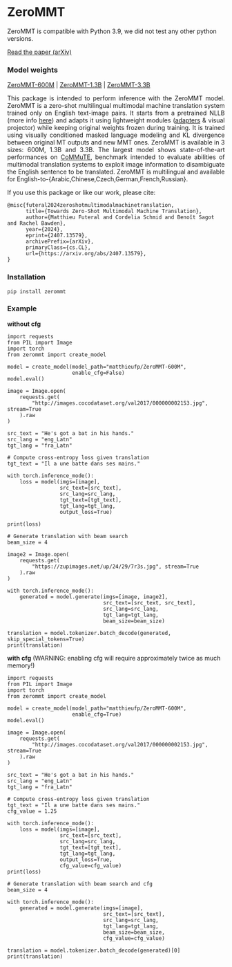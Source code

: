 # ZeroMMT

ZeroMMT is compatible with Python 3.9, we did not test any other python versions.

[Read the paper (arXiv)](https://arxiv.org/abs/2407.13579)

### Model weights
[ZeroMMT-600M](https://huggingface.co/matthieufp/ZeroMMT-600M) | [ZeroMMT-1.3B](https://huggingface.co/matthieufp/ZeroMMT-1.3B) | [ZeroMMT-3.3B](https://huggingface.co/matthieufp/ZeroMMT-3.3B)


<p align="justify"> This package is intended to perform inference with the ZeroMMT model. ZeroMMT is a zero-shot multilingual multimodal machine translation system trained only on English text-image pairs. It starts from a pretrained NLLB (more info <a href="https://github.com/facebookresearch/fairseq/tree/nllb">here</a>) and adapts it using lightweight modules (<a href="https://github.com/adapter-hub/adapters">adapters</a> & visual projector) while keeping original weights frozen during training. It is trained using visually conditioned masked language modeling and KL divergence between original MT outputs and new MMT ones. ZeroMMT is available in 3 sizes: 600M, 1.3B and 3.3B. The largest model shows state-of-the-art performances on <a href="https://github.com/MatthieuFP/CoMMuTE">CoMMuTE</a>, benchmark intended to evaluate abilities of multimodal translation systems to exploit image information to disambiguate the English sentence to be translated. ZeroMMT is multilingual and available for English-to-{Arabic,Chinese,Czech,German,French,Russian}.</p>



If you use this package or like our work, please cite:
```
@misc{futeral2024zeroshotmultimodalmachinetranslation,
      title={Towards Zero-Shot Multimodal Machine Translation}, 
      author={Matthieu Futeral and Cordelia Schmid and Benoît Sagot and Rachel Bawden},
      year={2024},
      eprint={2407.13579},
      archivePrefix={arXiv},
      primaryClass={cs.CL},
      url={https://arxiv.org/abs/2407.13579}, 
}
```

### Installation

```
pip install zerommt
```

### Example

**without cfg**
```
import requests
from PIL import Image
import torch
from zerommt import create_model

model = create_model(model_path="matthieufp/ZeroMMT-600M",
                     enable_cfg=False)
model.eval()

image = Image.open(
    requests.get(
        "http://images.cocodataset.org/val2017/000000002153.jpg", stream=True
    ).raw
)

src_text = "He's got a bat in his hands."
src_lang = "eng_Latn"
tgt_lang = "fra_Latn"

# Compute cross-entropy loss given translation
tgt_text = "Il a une batte dans ses mains."

with torch.inference_mode():
    loss = model(imgs=[image],
                 src_text=[src_text],
                 src_lang=src_lang,
                 tgt_text=[tgt_text],
                 tgt_lang=tgt_lang,
                 output_loss=True)

print(loss)

# Generate translation with beam search
beam_size = 4

image2 = Image.open(
    requests.get(
        "https://zupimages.net/up/24/29/7r3s.jpg", stream=True
    ).raw
)

with torch.inference_mode():
    generated = model.generate(imgs=[image, image2],
                               src_text=[src_text, src_text],
                               src_lang=src_lang,
                               tgt_lang=tgt_lang,
                               beam_size=beam_size)

translation = model.tokenizer.batch_decode(generated, skip_special_tokens=True)
print(translation)
```

**with cfg** (WARNING: enabling cfg will require approximately twice as much memory!)

```
import requests
from PIL import Image
import torch
from zerommt import create_model

model = create_model(model_path="matthieufp/ZeroMMT-600M",
                     enable_cfg=True)
model.eval()

image = Image.open(
    requests.get(
        "http://images.cocodataset.org/val2017/000000002153.jpg", stream=True
    ).raw
)

src_text = "He's got a bat in his hands."
src_lang = "eng_Latn"
tgt_lang = "fra_Latn"

# Compute cross-entropy loss given translation
tgt_text = "Il a une batte dans ses mains."
cfg_value = 1.25

with torch.inference_mode():
    loss = model(imgs=[image],
                 src_text=[src_text],
                 src_lang=src_lang,
                 tgt_text=[tgt_text],
                 tgt_lang=tgt_lang,
                 output_loss=True,
                 cfg_value=cfg_value)
print(loss)

# Generate translation with beam search and cfg
beam_size = 4

with torch.inference_mode():
    generated = model.generate(imgs=[image],
                               src_text=[src_text],
                               src_lang=src_lang,
                               tgt_lang=tgt_lang,
                               beam_size=beam_size,
                               cfg_value=cfg_value)
                               
translation = model.tokenizer.batch_decode(generated)[0]
print(translation)
```
